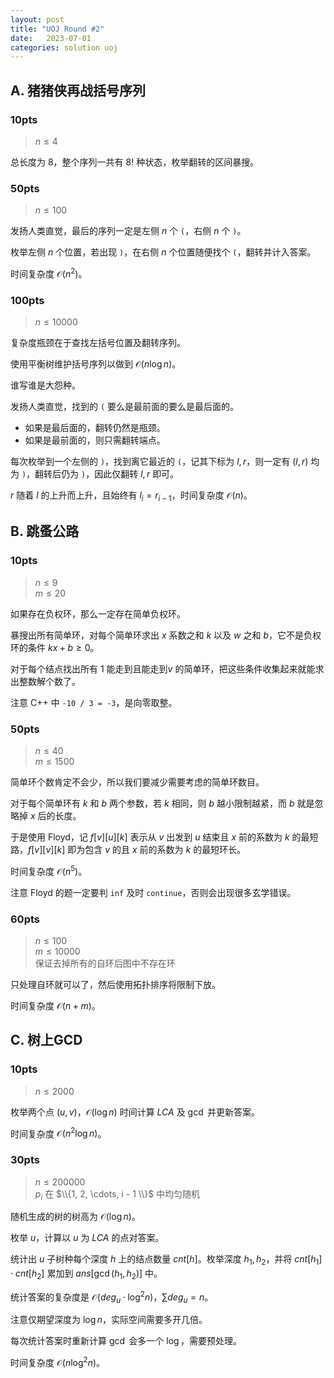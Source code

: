 ```yaml
---
layout: post
title: "UOJ Round #2"
date:   2023-07-01
categories: solution uoj
---
```


## A. 猪猪侠再战括号序列

### 10pts

>   $n \le 4$

总长度为 $8$，整个序列一共有 $8!$ 种状态，枚举翻转的区间暴搜。

### 50pts

>   $n \le 100$

发扬人类直觉，最后的序列一定是左侧 $n$ 个 `(`，右侧 $n$ 个 `)`。

枚举左侧 $n$ 个位置，若出现 `)`，在右侧 $n$ 个位置随便找个 `(`，翻转并计入答案。

时间复杂度 $\mathcal O(n^2)$。

### 100pts

>   $n \le 10000$

复杂度瓶颈在于查找左括号位置及翻转序列。

使用平衡树维护括号序列以做到 $\mathcal O(n \log n)$。

谁写谁是大怨种。

发扬人类直觉，找到的 `(` 要么是最前面的要么是最后面的。

*   如果是最后面的，翻转仍然是瓶颈。
*   如果是最前面的，则只需翻转端点。

每次枚举到一个左侧的 `)`，找到离它最近的 `(`，记其下标为 $l, r$，则一定有 $(l, r)$ 均为 `)`，翻转后仍为 `)`，因此仅翻转 $l, r$ 即可。

$r$ 随着 $l$ 的上升而上升，且始终有 $l_i = r_{i - 1}$，时间复杂度 $\mathcal O(n)$。

## B. 跳蚤公路

### 10pts

>   $n \le 9$  
>   $m \le 20$

如果存在负权环，那么一定存在简单负权环。

暴搜出所有简单环，对每个简单环求出 $x$ 系数之和 $k$ 以及 $w$ 之和 $b$，它不是负权环的条件 $kx + b \geq 0$。

对于每个结点找出所有 $1$ 能走到且能走到$v$ 的简单环，把这些条件收集起来就能求出整数解个数了。

注意 C++ 中 `-10 / 3 = -3`，是向零取整。

### 50pts

>   $n \le 40$  
>   $m \le 1500$

简单环个数肯定不会少，所以我们要减少需要考虑的简单环数目。

对于每个简单环有 $k$ 和 $b$ 两个参数，若 $k$ 相同，则 $b$ 越小限制越紧，而 $b$ 就是忽略掉 $x$ 后的长度。

于是使用 Floyd，记 $f[v][u][k]$ 表示从 $v$ 出发到 $u$ 结束且 $x$ 前的系数为 $k$ 的最短路，$f[v][v][k]$ 即为包含 $v$ 的且 $x$ 前的系数为 $k$ 的最短环长。

时间复杂度 $\mathcal O(n^5)$。

注意 Floyd 的题一定要判 `inf` 及时 `continue`，否则会出现很多玄学错误。

### 60pts

>   $n \le 100$  
>   $m \le 10000$  
>   保证去掉所有的自环后图中不存在环

只处理自环就可以了，然后使用拓扑排序将限制下放。

时间复杂度 $\mathcal O(n + m)$。

## C. 树上GCD

### 10pts

>   $n \le 2000$

枚举两个点 $(u, v)$，$\mathcal O(\log n)$ 时间计算 $LCA$ 及 $\gcd$ 并更新答案。

时间复杂度 $\mathcal O(n^2 \log n)$。

### 30pts

>   $n \leq 200000$  
>   $p_i$ 在 $\\{1, 2, \cdots, i - 1 \\}$ 中均匀随机

随机生成的树的树高为 $\mathcal O(\log n)$。

枚举 $u$，计算以 $u$ 为 $LCA$ 的点对答案。

统计出 $u$ 子树种每个深度 $h$ 上的结点数量 $cnt[h]$。枚举深度 $h_1, h_2$，并将 $cnt[h_1] \cdot cnt[h_2]$ 累加到 $ans[\gcd(h_1, h_2)]$ 中。

统计答案的复杂度是 $\mathcal O(deg_u \cdot \log^2 n)$，$\sum deg_u = n$。

注意仅期望深度为 $\log n$，实际空间需要多开几倍。

每次统计答案时重新计算 $\gcd$ 会多一个 $\log$，需要预处理。

时间复杂度 $\mathcal O(n \log^2 n)$。